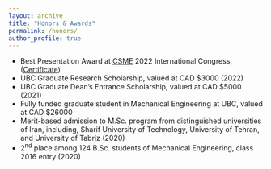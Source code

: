 ```yaml
---
layout: archive
title: "Honors & Awards"
permalink: /honors/
author_profile: true
---
```


* Best Presentation Award at [CSME](https://www.csme-scgm.ca/conferences) 2022 International Congress,
([Certificate](https://arashjkh.github.io/files/Best-Presentation-Arash-Jalil-Khabbazi.pdf))
* UBC Graduate Research Scholarship, valued at CAD $3000 (2022)
* UBC Graduate Dean’s Entrance Scholarship, valued at CAD $5000 (2021)
* Fully funded graduate student in Mechanical Engineering at UBC, valued at CAD $26000
* Merit-based admission to M.Sc. program from distinguished universities of Iran, including, Sharif University of Technology, University of Tehran, and
University of Tabriz (2020)
* 2<sup>nd</sup> place among 124 B.Sc. students of Mechanical Engineering, class 2016 entry (2020)
